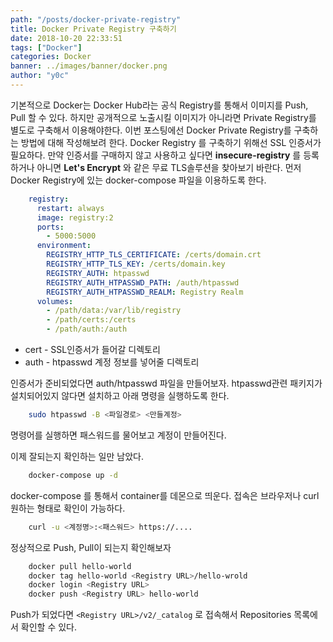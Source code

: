 ```yaml
---
path: "/posts/docker-private-registry"
title: Docker Private Registry 구축하기
date: 2018-10-20 22:33:51
tags: ["Docker"]
categories: Docker
banner: ../images/banner/docker.png
author: "y0c"
---
```

기본적으로 Docker는 Docker Hub라는 공식 Registry를 통해서 이미지를 Push, Pull 할 수 있다.
하지만 공개적으로 노출시킬 이미지가 아니라면 Private Registry를 별도로 구축해서 이용해야한다.
이번 포스팅에선 Docker Private Registry를 구축하는 방법에 대해 작성해보려 한다.
Docker Registry 를 구축하기 위해선 SSL 인증서가 필요하다.
만약 인증서를 구매하지 않고 사용하고 싶다면 **insecure-registry** 를 등록하거나 아니면 **Let's Encrypt** 와 같은 무료 TLS솔루션을 찾아보기 바란다.
먼저 Docker Registry에 있는 docker-compose 파일을 이용하도록 한다.

```yaml
    registry:
      restart: always
      image: registry:2
      ports:
        - 5000:5000
      environment:
        REGISTRY_HTTP_TLS_CERTIFICATE: /certs/domain.crt
        REGISTRY_HTTP_TLS_KEY: /certs/domain.key
        REGISTRY_AUTH: htpasswd
        REGISTRY_AUTH_HTPASSWD_PATH: /auth/htpasswd
        REGISTRY_AUTH_HTPASSWD_REALM: Registry Realm
      volumes:
        - /path/data:/var/lib/registry
        - /path/certs:/certs
        - /path/auth:/auth
```

- cert - SSL인증서가 들어갈 디렉토리
- auth - htpasswd 계정 정보를 넣어줄 디렉토리

인증서가 준비되었다면 auth/htpasswd 파일을 만들어보자.
htpasswd관련 패키지가 설치되어있지 않다면 설치하고 아래 명령을 실행하도록 한다.

```bash
    sudo htpasswd -B <파일경로> <만들계정>
```
명령어를 실행하면 패스워드를 물어보고 계정이 만들어진다.

이제 잘되는지 확인하는 일만 남았다.

```bash
    docker-compose up -d
```
docker-compose 를 통해서 container를 데몬으로 띄운다.
접속은 브라우저나 curl 원하는 형태로 확인이 가능하다.

```bash
    curl -u <계정명>:<패스워드> https://....
```

정상적으로 Push, Pull이 되는지 확인해보자

```bash
    docker pull hello-world
    docker tag hello-world <Registry URL>/hello-wrold
    docker login <Registry URL>
    docker push <Registry URL> hello-world
```

Push가 되었다면 `<Registry URL>/v2/_catalog` 로 접속해서 Repositories 목록에서 확인할 수 있다.
